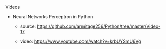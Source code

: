 Videos

- Neural Networks Perceptron in Python

    - source: https://github.com/armitage256/Python/tree/master/Video-17

    - video: https://www.youtube.com/watch?v=krbUYSmU6Vg